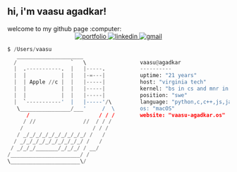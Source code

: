 <h2> hi, i'm vaasu agadkar!  </h2>
welcome to my github page :computer:
<div align="center">
<a href="">
<img src="https://img.shields.io/badge/check%20out%20my%20Portfolio-042549?style=for-the-badge&logo=moleculer&logoColor=white" alt="portfolio" />
</a>
<a href="https://www.linkedin.com/in/vaasu-agadkar">
<img src="https://img.shields.io/badge/visit%20my%20Linkedin-0A66C2?style=for-the-badge&logo=linkedin&logoColor=white" alt="linkedin" />
</a>
<a href="mailto:agadkarvaasucontact@gmail.com">
<img src="https://img.shields.io/badge/email%20me-EA4335?style=for-the-badge&logo=gmail&logoColor=white" alt="gmail" />
</a>
</div>

```python
$ /Users/vaasu
   _____________________
  /                 `   \                 vaasu@agadkar
  |  .-----------.  |   |-----.           ----------
  |  |           |  |   |-=---|           uptime: "21 years"
  |  | Apple //c |  |   |-----|           host: "virginia tech"           
  |  |           |  |   |-----|           kernel: "bs in cs and mnr in math" 
  |  |           |  |   |-----|           position: "swe"
  |  `-----------'  |   |-----'/\         language: "python,c,c++,js,java,r"
   \________________/___'     /  \        os: "macOS"
      /                      / / /        website: "vaasu-agadkar.os"
     / //               //  / / /
    /                      / / /
   / _/_/_/_/_/_/_/_/_/_/ /   /
  / _/_/_/_/_/_/_/_/_/_/ /   /
 / _/_/_/_______/_/_/_/ / __/
/______________________/ /    
\______________________\/
```



